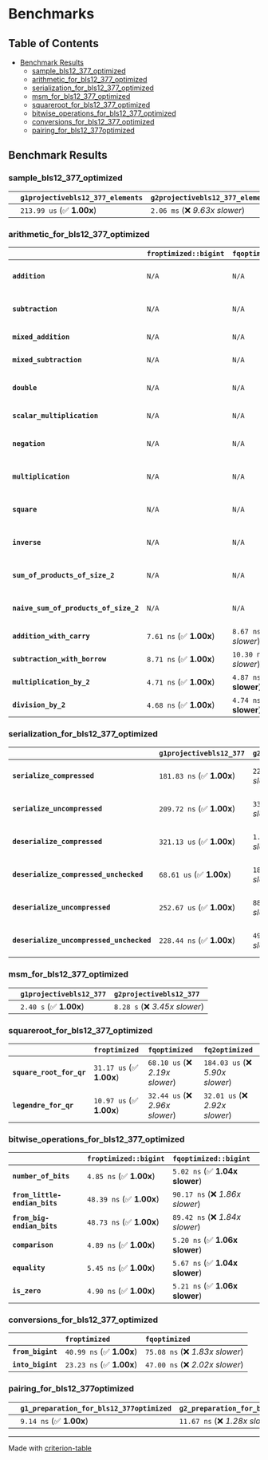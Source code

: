 # Benchmarks

## Table of Contents

- [Benchmark Results](#benchmark-results)
    - [sample_bls12_377_optimized](#sample_bls12_377_optimized)
    - [arithmetic_for_bls12_377_optimized](#arithmetic_for_bls12_377_optimized)
    - [serialization_for_bls12_377_optimized](#serialization_for_bls12_377_optimized)
    - [msm_for_bls12_377_optimized](#msm_for_bls12_377_optimized)
    - [squareroot_for_bls12_377_optimized](#squareroot_for_bls12_377_optimized)
    - [bitwise_operations_for_bls12_377_optimized](#bitwise_operations_for_bls12_377_optimized)
    - [conversions_for_bls12_377_optimized](#conversions_for_bls12_377_optimized)
    - [pairing_for_bls12_377optimized](#pairing_for_bls12_377optimized)

## Benchmark Results

### sample_bls12_377_optimized

|        | `g1projectivebls12_377_elements`          | `g2projectivebls12_377_elements`           |
|:-------|:------------------------------------------|:------------------------------------------ |
|        | `213.99 us` (✅ **1.00x**)                 | `2.06 ms` (❌ *9.63x slower*)               |

### arithmetic_for_bls12_377_optimized

|                                       | `froptimized::bigint`          | `fqoptimized::bigint`           | `g1projectivebls12_377`          | `g2projectivebls12_377`          | `fq2optimized`                   | `fq12optimized`                   | `fqoptimized`                     | `froptimized`                     |
|:--------------------------------------|:-------------------------------|:--------------------------------|:---------------------------------|:---------------------------------|:---------------------------------|:----------------------------------|:----------------------------------|:--------------------------------- |
| **`addition`**                        | `N/A`                          | `N/A`                           | `1.25 us` (✅ **1.00x**)          | `4.52 us` (❌ *3.61x slower*)     | `23.12 ns` (🚀 **54.14x faster**) | `201.02 ns` (🚀 **6.23x faster**)  | `12.55 ns` (🚀 **99.73x faster**)  | `8.71 ns` (🚀 **143.73x faster**)  |
| **`subtraction`**                     | `N/A`                          | `N/A`                           | `1.31 us` (✅ **1.00x**)          | `4.58 us` (❌ *3.49x slower*)     | `23.33 ns` (🚀 **56.19x faster**) | `159.15 ns` (🚀 **8.24x faster**)  | `12.75 ns` (🚀 **102.78x faster**) | `8.85 ns` (🚀 **148.07x faster**)  |
| **`mixed_addition`**                  | `N/A`                          | `N/A`                           | `903.28 ns` (✅ **1.00x**)        | `3.28 us` (❌ *3.63x slower*)     | `N/A`                            | `N/A`                             | `N/A`                             | `N/A`                             |
| **`mixed_subtraction`**               | `N/A`                          | `N/A`                           | `936.19 ns` (✅ **1.00x**)        | `3.31 us` (❌ *3.54x slower*)     | `N/A`                            | `N/A`                             | `N/A`                             | `N/A`                             |
| **`double`**                          | `N/A`                          | `N/A`                           | `609.98 ns` (✅ **1.00x**)        | `2.24 us` (❌ *3.67x slower*)     | `12.28 ns` (🚀 **49.65x faster**) | `68.07 ns` (🚀 **8.96x faster**)   | `7.14 ns` (🚀 **85.41x faster**)   | `5.85 ns` (🚀 **104.26x faster**)  |
| **`scalar_multiplication`**           | `N/A`                          | `N/A`                           | `345.56 us` (✅ **1.00x**)        | `1.18 ms` (❌ *3.43x slower*)     | `N/A`                            | `N/A`                             | `N/A`                             | `N/A`                             |
| **`negation`**                        | `N/A`                          | `N/A`                           | `N/A`                            | `N/A`                            | `23.49 ns` (❌ *3.83x slower*)    | `104.27 ns` (❌ *17.01x slower*)   | `18.24 ns` (❌ *2.98x slower*)     | `6.13 ns` (✅ **1.00x**)           |
| **`multiplication`**                  | `N/A`                          | `N/A`                           | `N/A`                            | `N/A`                            | `271.13 ns` (❌ *6.33x slower*)   | `7.10 us` (❌ *165.69x slower*)    | `76.15 ns` (❌ *1.78x slower*)     | `42.84 ns` (✅ **1.00x**)          |
| **`square`**                          | `N/A`                          | `N/A`                           | `N/A`                            | `N/A`                            | `237.82 ns` (❌ *6.51x slower*)   | `5.02 us` (❌ *137.31x slower*)    | `66.47 ns` (❌ *1.82x slower*)     | `36.54 ns` (✅ **1.00x**)          |
| **`inverse`**                         | `N/A`                          | `N/A`                           | `N/A`                            | `N/A`                            | `16.16 us` (❌ *2.29x slower*)    | `27.58 us` (❌ *3.91x slower*)     | `14.88 us` (❌ *2.11x slower*)     | `7.05 us` (✅ **1.00x**)           |
| **`sum_of_products_of_size_2`**       | `N/A`                          | `N/A`                           | `N/A`                            | `N/A`                            | `580.07 ns` (❌ *9.43x slower*)   | `14.59 us` (❌ *237.08x slower*)   | `117.49 ns` (❌ *1.91x slower*)    | `61.54 ns` (✅ **1.00x**)          |
| **`naive_sum_of_products_of_size_2`** | `N/A`                          | `N/A`                           | `N/A`                            | `N/A`                            | `566.13 ns` (❌ *6.19x slower*)   | `14.52 us` (❌ *158.59x slower*)   | `163.32 ns` (❌ *1.78x slower*)    | `91.53 ns` (✅ **1.00x**)          |
| **`addition_with_carry`**             | `7.61 ns` (✅ **1.00x**)        | `8.67 ns` (❌ *1.14x slower*)    | `N/A`                            | `N/A`                            | `N/A`                            | `N/A`                             | `N/A`                             | `N/A`                             |
| **`subtraction_with_borrow`**         | `8.71 ns` (✅ **1.00x**)        | `10.30 ns` (❌ *1.18x slower*)   | `N/A`                            | `N/A`                            | `N/A`                            | `N/A`                             | `N/A`                             | `N/A`                             |
| **`multiplication_by_2`**             | `4.71 ns` (✅ **1.00x**)        | `4.87 ns` (✅ **1.04x slower**)  | `N/A`                            | `N/A`                            | `N/A`                            | `N/A`                             | `N/A`                             | `N/A`                             |
| **`division_by_2`**                   | `4.68 ns` (✅ **1.00x**)        | `4.74 ns` (✅ **1.01x slower**)  | `N/A`                            | `N/A`                            | `N/A`                            | `N/A`                             | `N/A`                             | `N/A`                             |

### serialization_for_bls12_377_optimized

|                                          | `g1projectivebls12_377`          | `g2projectivebls12_377`          | `froptimized`                      | `fqoptimized`                      | `fq2optimized`                      | `fq12optimized`                   |
|:-----------------------------------------|:---------------------------------|:---------------------------------|:-----------------------------------|:-----------------------------------|:------------------------------------|:--------------------------------- |
| **`serialize_compressed`**               | `181.83 ns` (✅ **1.00x**)        | `223.96 ns` (❌ *1.23x slower*)   | `31.24 ns` (🚀 **5.82x faster**)    | `56.23 ns` (🚀 **3.23x faster**)    | `114.25 ns` (✅ **1.59x faster**)    | `700.31 ns` (❌ *3.85x slower*)    |
| **`serialize_uncompressed`**             | `209.72 ns` (✅ **1.00x**)        | `339.53 ns` (❌ *1.62x slower*)   | `30.42 ns` (🚀 **6.90x faster**)    | `56.36 ns` (🚀 **3.72x faster**)    | `114.32 ns` (🚀 **1.83x faster**)    | `700.54 ns` (❌ *3.34x slower*)    |
| **`deserialize_compressed`**             | `321.13 us` (✅ **1.00x**)        | `1.07 ms` (❌ *3.33x slower*)     | `52.77 ns` (🚀 **6085.49x faster**) | `94.05 ns` (🚀 **3414.34x faster**) | `213.24 ns` (🚀 **1505.95x faster**) | `1.29 us` (🚀 **248.56x faster**)  |
| **`deserialize_compressed_unchecked`**   | `68.61 us` (✅ **1.00x**)         | `184.88 us` (❌ *2.69x slower*)   | `52.63 ns` (🚀 **1303.45x faster**) | `93.96 ns` (🚀 **730.14x faster**)  | `213.84 ns` (🚀 **320.83x faster**)  | `1.29 us` (🚀 **53.10x faster**)   |
| **`deserialize_uncompressed`**           | `252.67 us` (✅ **1.00x**)        | `881.74 us` (❌ *3.49x slower*)   | `52.58 ns` (🚀 **4805.56x faster**) | `94.07 ns` (🚀 **2685.97x faster**) | `214.03 ns` (🚀 **1180.55x faster**) | `1.29 us` (🚀 **195.37x faster**)  |
| **`deserialize_uncompressed_unchecked`** | `228.44 ns` (✅ **1.00x**)        | `492.88 ns` (❌ *2.16x slower*)   | `52.56 ns` (🚀 **4.35x faster**)    | `94.15 ns` (🚀 **2.43x faster**)    | `213.20 ns` (✅ **1.07x faster**)    | `1.29 us` (❌ *5.66x slower*)      |

### msm_for_bls12_377_optimized

|        | `g1projectivebls12_377`          | `g2projectivebls12_377`           |
|:-------|:---------------------------------|:--------------------------------- |
|        | `2.40 s` (✅ **1.00x**)           | `8.28 s` (❌ *3.45x slower*)       |

### squareroot_for_bls12_377_optimized

|                          | `froptimized`            | `fqoptimized`                   | `fq2optimized`                    |
|:-------------------------|:-------------------------|:--------------------------------|:--------------------------------- |
| **`square_root_for_qr`** | `31.17 us` (✅ **1.00x**) | `68.10 us` (❌ *2.19x slower*)   | `184.03 us` (❌ *5.90x slower*)    |
| **`legendre_for_qr`**    | `10.97 us` (✅ **1.00x**) | `32.44 us` (❌ *2.96x slower*)   | `32.01 us` (❌ *2.92x slower*)     |

### bitwise_operations_for_bls12_377_optimized

|                               | `froptimized::bigint`          | `fqoptimized::bigint`            |
|:------------------------------|:-------------------------------|:-------------------------------- |
| **`number_of_bits`**          | `4.85 ns` (✅ **1.00x**)        | `5.02 ns` (✅ **1.04x slower**)   |
| **`from_little-endian_bits`** | `48.39 ns` (✅ **1.00x**)       | `90.17 ns` (❌ *1.86x slower*)    |
| **`from_big-endian_bits`**    | `48.73 ns` (✅ **1.00x**)       | `89.42 ns` (❌ *1.84x slower*)    |
| **`comparison`**              | `4.89 ns` (✅ **1.00x**)        | `5.20 ns` (✅ **1.06x slower**)   |
| **`equality`**                | `5.45 ns` (✅ **1.00x**)        | `5.67 ns` (✅ **1.04x slower**)   |
| **`is_zero`**                 | `4.90 ns` (✅ **1.00x**)        | `5.21 ns` (✅ **1.06x slower**)   |

### conversions_for_bls12_377_optimized

|                   | `froptimized`            | `fqoptimized`                    |
|:------------------|:-------------------------|:-------------------------------- |
| **`from_bigint`** | `40.99 ns` (✅ **1.00x**) | `75.08 ns` (❌ *1.83x slower*)    |
| **`into_bigint`** | `23.23 ns` (✅ **1.00x**) | `47.00 ns` (❌ *2.02x slower*)    |

### pairing_for_bls12_377optimized

|        | `g1_preparation_for_bls12_377optimized`          | `g2_preparation_for_bls12_377optimized`          | `miller_loop_for_bls12_377optimized`          | `final_exponentiation_for_bls12_377optimized`          | `full_pairing_for_bls12_377optimized`           |
|:-------|:-------------------------------------------------|:-------------------------------------------------|:----------------------------------------------|:-------------------------------------------------------|:----------------------------------------------- |
|        | `9.14 ns` (✅ **1.00x**)                          | `11.67 ns` (❌ *1.28x slower*)                    | `937.22 us` (❌ *102514.05x slower*)           | `1.27 ms` (❌ *139158.31x slower*)                      | `2.23 ms` (❌ *243507.81x slower*)               |

---
Made with [criterion-table](https://github.com/nu11ptr/criterion-table)


